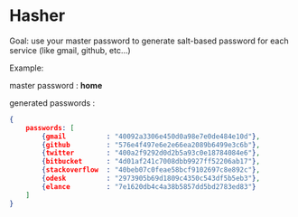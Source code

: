 Hasher
======

Goal:
use your master password to generate salt-based password for each service (like gmail, github, etc...)

Example:

master password : **home**


generated passwords :

```json
{
    passwords: [
        {gmail 			: "40092a3306e450d0a98e7e0de484e10d"},
        {github 		: "576e4f497e6e2e66ea2089b6499e3c6b"},
        {twitter 		: "400a2f9292d0d2b5a93c0e18784084e6"},
        {bitbucket 		: "4d01af241c7008dbb9927ff52206ab17"},
        {stackoverflow  : "40beb07c0feae58bcf9102697c8e892c"},
        {odesk 			: "2973905b69d1809c4350c543df5b5eb3"},
        {elance 		: "7e1620db4c4a38b5857dd5bd2783ed83"}
    ]
}
```